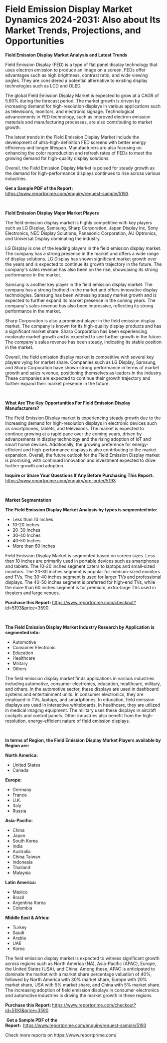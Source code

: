 <p><h1>Field Emission Display Market Dynamics 2024-2031: Also about Its Market Trends, Projections, and Opportunities</h1></p><p><strong>Field Emission Display Market Analysis and Latest Trends</strong></p>
<p><p>Field Emission Display (FED) is a type of flat panel display technology that uses electron emission to produce an image on a screen. FEDs offer advantages such as high brightness, contrast ratio, and wide viewing angles. They are considered a potential alternative to existing display technologies such as LCD and OLED.</p><p>The global Field Emission Display Market is expected to grow at a CAGR of 5.60% during the forecast period. The market growth is driven by increasing demand for high-resolution displays in various applications such as televisions, monitors, and electronic signage. Technological advancements in FED technology, such as improved electron emission materials and manufacturing processes, are also contributing to market growth.</p><p>The latest trends in the Field Emission Display Market include the development of ultra-high-definition FED screens with better energy efficiency and longer lifespan. Manufacturers are also focusing on enhancing the color reproduction and refresh rates of FEDs to meet the growing demand for high-quality display solutions.</p><p>Overall, the Field Emission Display Market is poised for steady growth as the demand for high-performance displays continues to rise across various industries.</p></p>
<p><strong>Get a Sample PDF of the Report:&nbsp;</strong> <a href="https://www.reportprime.com/enquiry/request-sample/5193">https://www.reportprime.com/enquiry/request-sample/5193</a></p>
<p>&nbsp;</p>
<p><strong>Field Emission Display Major Market Players</strong></p>
<p><p>The field emission display market is highly competitive with key players such as LG Display, Samsung, Sharp Corporation, Japan Display Inc, Sony Electronics, NEC Display Solutions, Panasonic Corporation, AU Optronics, and Universal Display dominating the industry.</p><p>LG Display is one of the leading players in the field emission display market. The company has a strong presence in the market and offers a wide range of display solutions. LG Display has shown significant market growth over the years and is expected to continue its growth trajectory in the future. The company's sales revenue has also been on the rise, showcasing its strong performance in the market.</p><p>Samsung is another key player in the field emission display market. The company has a strong foothold in the market and offers innovative display technologies. Samsung has been witnessing steady market growth and is expected to further expand its market presence in the coming years. The company's sales revenue has also been impressive, reflecting its strong performance in the market.</p><p>Sharp Corporation is also a prominent player in the field emission display market. The company is known for its high-quality display products and has a significant market share. Sharp Corporation has been experiencing moderate market growth and is expected to see further growth in the future. The company's sales revenue has been steady, indicating its stable position in the market.</p><p>Overall, the field emission display market is competitive with several key players vying for market share. Companies such as LG Display, Samsung, and Sharp Corporation have shown strong performance in terms of market growth and sales revenue, positioning themselves as leaders in the industry. These companies are expected to continue their growth trajectory and further expand their market presence in the future.</p></p>
<p>&nbsp;</p>
<p><strong>What Are The Key Opportunities For Field Emission Display Manufacturers?</strong></p>
<p><p>The Field Emission Display market is experiencing steady growth due to the increasing demand for high-resolution displays in electronic devices such as smartphones, tablets, and televisions. The market is expected to continue growing at a rapid pace over the coming years, driven by advancements in display technology and the rising adoption of IoT and smart home devices. Additionally, the growing preference for energy-efficient and high-performance displays is also contributing to the market expansion. Overall, the future outlook for the Field Emission Display market is promising, with continued innovation and investment expected to drive further growth and adoption.</p></p>
<p><strong>Inquire or Share Your Questions If Any Before Purchasing This Report:</strong> <a href="https://www.reportprime.com/enquiry/pre-order/5193">https://www.reportprime.com/enquiry/pre-order/5193</a></p>
<p>&nbsp;</p>
<p><strong>Market Segmentation</strong></p>
<p><strong>The Field Emission Display Market Analysis by types is segmented into:</strong></p>
<p><ul><li>Less than 10 Inches</li><li>10-20 Inches</li><li>20-30 Inches</li><li>30-40 Inches</li><li>40-50 Inches</li><li>More than 60 Inches</li></ul></p>
<p><p>Field Emission Display Market is segmented based on screen sizes. Less than 10 inches are primarily used in portable devices such as smartphones and tablets. The 10-20 inches segment caters to laptops and small-sized monitors. The 20-30 inches segment is popular for medium-sized monitors and TVs. The 30-40 inches segment is used for larger TVs and professional displays. The 40-50 inches segment is preferred for high-end TVs, while the more than 60 inches segment is for premium, extra-large TVs used in theaters and large venues.</p></p>
<p><strong>Purchase this Report:&nbsp;</strong><a href="https://www.reportprime.com/checkout?id=5193&price=3590">https://www.reportprime.com/checkout?id=5193&price=3590</a></p>
<p>&nbsp;</p>
<p><strong>The Field Emission Display Market Industry Research by Application is segmented into:</strong></p>
<p><ul><li>Automotive</li><li>Consumer Electronic</li><li>Education</li><li>Healthcare</li><li>Military</li><li>Others</li></ul></p>
<p><p>The field emission display market finds applications in various industries including automotive, consumer electronics, education, healthcare, military, and others. In the automotive sector, these displays are used in dashboard systems and entertainment units. In consumer electronics, they are employed in TVs, laptops, and smartphones. In education, field emission displays are used in interactive whiteboards. In healthcare, they are utilized in medical imaging equipment. The military uses these displays in aircraft cockpits and control panels. Other industries also benefit from the high-resolution, energy-efficient nature of field emission displays.</p></p>
<p>&nbsp;</p>
<p><strong>In terms of Region, the Field Emission Display Market Players available by Region are:</strong></p>
<p>
    <p> <strong> North America: </strong>
        <ul>
            <li>United States</li>
            <li>Canada</li>
        </ul>
        </p> 
    <p> <strong> Europe: </strong>
        <ul>
            <li>Germany</li>
            <li>France</li>
            <li>U.K.</li>
            <li>Italy</li>
            <li>Russia</li>
        </ul>
        </p> 
    <p> <strong> Asia-Pacific: </strong>
        <ul>
            <li>China</li>
            <li>Japan</li>
            <li>South Korea</li>
            <li>India</li>
            <li>Australia</li>
            <li>China Taiwan</li>
            <li>Indonesia</li>
            <li>Thailand</li>
            <li>Malaysia</li>
        </ul>
        </p> 
    <p> <strong> Latin America: </strong>
        <ul>
            <li>Mexico</li>
            <li>Brazil</li>
            <li>Argentina Korea</li>
            <li>Colombia</li>
        </ul>
        </p> 
    <p> <strong> Middle East & Africa: </strong>
        <ul>
            <li>Turkey</li>
            <li>Saudi</li>
            <li>Arabia</li>
            <li>UAE</li>
            <li>Korea</li>
        </ul>
    </p>
    </p>
<p><p>The field emission display market is expected to witness significant growth across regions such as North America (NA), Asia-Pacific (APAC), Europe, the United States (USA), and China. Among these, APAC is anticipated to dominate the market with a market share percentage valuation of 40%, followed by North America with 30% market share, Europe with 20% market share, USA with 5% market share, and China with 5% market share. The increasing adoption of field emission displays in consumer electronics and automotive industries is driving the market growth in these regions.</p></p>
<p><strong>Purchase this Report: </strong><a href="https://www.reportprime.com/checkout?id=5193&price=3590">https://www.reportprime.com/checkout?id=5193&price=3590</a></p>
<p>&nbsp;<strong>Get a Sample PDF of the Report:&nbsp;&nbsp;</strong><a href="https://www.reportprime.com/enquiry/request-sample/5193">https://www.reportprime.com/enquiry/request-sample/5193</a></p>
<p><strong></strong></p>
<p>Check more reports on https://www.reportprime.com/</p>